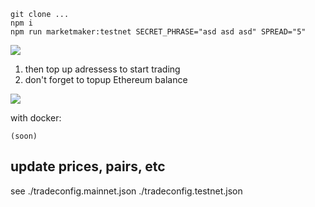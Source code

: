 ```
git clone ...
npm i 
npm run marketmaker:testnet SECRET_PHRASE="asd asd asd" SPREAD="5"

```
![](https://screenshots.wpmix.net/putty_U275bbaNXqo9qnPidgpw4Zs9jJzh3a79.png)

1. then top up adressess to start trading
2. don't forget to topup Ethereum balance

![](https://screenshots.wpmix.net/chrome_VfMLfx2KBVUIxaGsQ6ECBEKUq2VMF7Ag.png)

with docker:
```
(soon)
```


## update prices, pairs, etc 
see ./tradeconfig.mainnet.json
./tradeconfig.testnet.json

